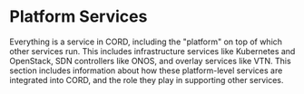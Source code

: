 # Platform Services

Everything is a service in CORD, including the "platform" on top of
which other services run. This includes infrastructure services like
Kubernetes and OpenStack, SDN controllers like ONOS, and overlay
services like VTN. This section includes information about how these
platform-level services are integrated into CORD, and the role they play
in supporting other services.

